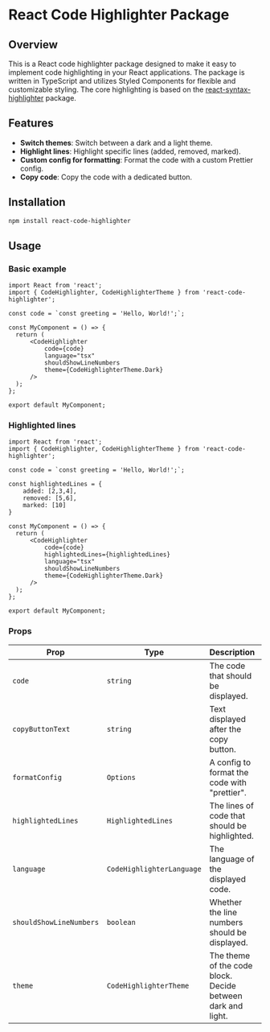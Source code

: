 # React Code Highlighter Package

## Overview

This is a React code highlighter package designed to make it easy to implement code highlighting in your React applications. 
The package is written in TypeScript and utilizes Styled Components for flexible and customizable styling.
The core highlighting is based on the [react-syntax-highlighter](https://github.com/react-syntax-highlighter/react-syntax-highlighter "Visit react-syntax-highlighter on GitHub") package.


## Features

- **Switch themes**: Switch between a dark and a light theme.
- **Highlight lines**: Highlight specific lines (added, removed, marked).
- **Custom config for formatting**: Format the code with a custom Prettier config.
- **Copy code**: Copy the code with a dedicated button.

## Installation

```bash
npm install react-code-highlighter
```

## Usage
### Basic example

```tsx
import React from 'react';
import { CodeHighlighter, CodeHighlighterTheme } from 'react-code-highlighter';

const code = `const greeting = 'Hello, World!';`;

const MyComponent = () => {
  return (
      <CodeHighlighter
          code={code}
          language="tsx"
          shouldShowLineNumbers
          theme={CodeHighlighterTheme.Dark} 
      />
  );
};

export default MyComponent;
```

### Highlighted lines

```tsx
import React from 'react';
import { CodeHighlighter, CodeHighlighterTheme } from 'react-code-highlighter';

const code = `const greeting = 'Hello, World!';`;

const highlightedLines = {
    added: [2,3,4],
    removed: [5,6],
    marked: [10]
}

const MyComponent = () => {
  return (
      <CodeHighlighter
          code={code}
          highlightedLines={highlightedLines}
          language="tsx"
          shouldShowLineNumbers
          theme={CodeHighlighterTheme.Dark} 
      />
  );
};

export default MyComponent;
```

### Props

| Prop                  | Type                                       | Description                                                        | Default Value             |
|-----------------------|--------------------------------------------|--------------------------------------------------------------------|---------------------------|
| `code`                | `string`                                   | The code that should be displayed.                                  | -                         |
| `copyButtonText`      | `string`                                   | Text displayed after the copy button.                               | -                         |
| `formatConfig`        | `Options`                                  | A config to format the code with "prettier".                        | Babel                     |
| `highlightedLines`    | `HighlightedLines`                        | The lines of code that should be highlighted.                       | -                         |
| `language`            | `CodeHighlighterLanguage`                  | The language of the displayed code.                                 | -                         |
| `shouldShowLineNumbers`| `boolean`                                  | Whether the line numbers should be displayed.                      | `false`                   |
| `theme`               | `CodeHighlighterTheme`                     | The theme of the code block. Decide between dark and light.         | `CodeHighlighterTheme.Dark` |
